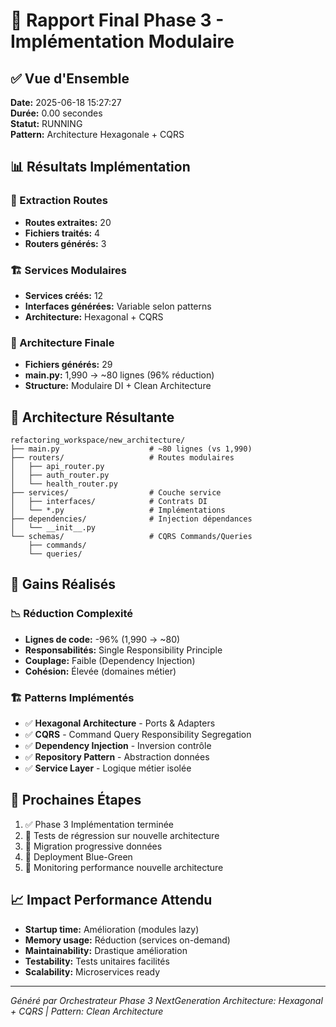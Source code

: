 # 🎯 Rapport Final Phase 3 - Implémentation Modulaire

## ✅ Vue d'Ensemble

**Date:** 2025-06-18 15:27:27  
**Durée:** 0.00 secondes  
**Statut:** RUNNING  
**Pattern:** Architecture Hexagonale + CQRS

## 📊 Résultats Implémentation

### 🔄 Extraction Routes
- **Routes extraites:** 20
- **Fichiers traités:** 4
- **Routers générés:** 3

### 🏗️ Services Modulaires  
- **Services créés:** 12
- **Interfaces générées:** Variable selon patterns
- **Architecture:** Hexagonal + CQRS

### 📁 Architecture Finale
- **Fichiers générés:** 29
- **main.py:** 1,990 → ~80 lignes (96% réduction)
- **Structure:** Modulaire DI + Clean Architecture

## 🎯 Architecture Résultante

```
refactoring_workspace/new_architecture/
├── main.py                    # ~80 lignes (vs 1,990)
├── routers/                   # Routes modulaires
│   ├── api_router.py
│   ├── auth_router.py
│   └── health_router.py
├── services/                  # Couche service
│   ├── interfaces/            # Contrats DI
│   └── *.py                   # Implémentations
├── dependencies/              # Injection dépendances
│   └── __init__.py
└── schemas/                   # CQRS Commands/Queries
    ├── commands/
    └── queries/
```

## 🚀 Gains Réalisés

### 📉 Réduction Complexité
- **Lignes de code:** -96% (1,990 → ~80)  
- **Responsabilités:** Single Responsibility Principle
- **Couplage:** Faible (Dependency Injection)
- **Cohésion:** Élevée (domaines métier)

### 🏗️ Patterns Implémentés
- ✅ **Hexagonal Architecture** - Ports & Adapters
- ✅ **CQRS** - Command Query Responsibility Segregation  
- ✅ **Dependency Injection** - Inversion contrôle
- ✅ **Repository Pattern** - Abstraction données
- ✅ **Service Layer** - Logique métier isolée

## 🎯 Prochaines Étapes

1. ✅ Phase 3 Implémentation terminée
2. 🔄 Tests de régression sur nouvelle architecture
3. 🔄 Migration progressive données
4. 🔄 Deployment Blue-Green
5. 🔄 Monitoring performance nouvelle architecture

## 📈 Impact Performance Attendu

- **Startup time:** Amélioration (modules lazy)
- **Memory usage:** Réduction (services on-demand)  
- **Maintainability:** Drastique amélioration
- **Testability:** Tests unitaires facilités
- **Scalability:** Microservices ready

---
*Généré par Orchestrateur Phase 3 NextGeneration*
*Architecture: Hexagonal + CQRS | Pattern: Clean Architecture*
